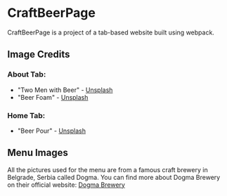 # CraftBeerPage

CraftBeerPage is a project of a tab-based website built using webpack.

## Image Credits

### About Tab:
- "Two Men with Beer" - [Unsplash](https://unsplash.com/photos/two-men-tasting-beer-near-cylindrical-tanks-Cdq3ziSoeGY)
- "Beer Foam" - [Unsplash](https://unsplash.com/photos/a-close-up-of-a-glass-of-beer-with-drops-of-water-Lq1rOaigDoY)

### Home Tab:
- "Beer Pour" - [Unsplash](https://unsplash.com/photos/person-filling-clear-glass-with-liquid-8T5UAV6KkZA)

## Menu Images
All the pictures used for the menu are from a famous craft brewery in Belgrade, Serbia called Dogma. You can find more about Dogma Brewery on their official website: [Dogma Brewery](https://dogmabrewery.com/)
